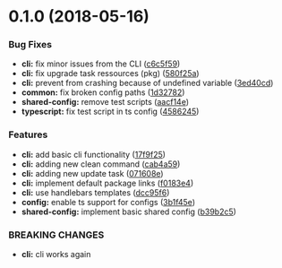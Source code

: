 <a name="0.1.0"></a>
# 0.1.0 (2018-05-16)


### Bug Fixes

* **cli:** fix minor issues from the CLI ([c6c5f59](https://github.com/janbiasi/lerna-typescript-starter/commit/c6c5f59))
* **cli:** fix upgrade task ressources (pkg) ([580f25a](https://github.com/janbiasi/lerna-typescript-starter/commit/580f25a))
* **cli:** prevent from crashing because of undefined variable ([3ed40cd](https://github.com/janbiasi/lerna-typescript-starter/commit/3ed40cd))
* **common:** fix broken config paths ([1d32782](https://github.com/janbiasi/lerna-typescript-starter/commit/1d32782))
* **shared-config:** remove test scripts ([aacf14e](https://github.com/janbiasi/lerna-typescript-starter/commit/aacf14e))
* **typescript:** fix test script in ts config ([4586245](https://github.com/janbiasi/lerna-typescript-starter/commit/4586245))


### Features

* **cli:** add basic cli functionality ([17f9f25](https://github.com/janbiasi/lerna-typescript-starter/commit/17f9f25))
* **cli:** adding new clean command ([cab4a59](https://github.com/janbiasi/lerna-typescript-starter/commit/cab4a59))
* **cli:** adding new update task ([071608e](https://github.com/janbiasi/lerna-typescript-starter/commit/071608e))
* **cli:** implement default package links ([f0183e4](https://github.com/janbiasi/lerna-typescript-starter/commit/f0183e4))
* **cli:** use handlebars templates ([dcc95f6](https://github.com/janbiasi/lerna-typescript-starter/commit/dcc95f6))
* **config:** enable ts support for configs ([3b1f45e](https://github.com/janbiasi/lerna-typescript-starter/commit/3b1f45e))
* **shared-config:** implement basic shared config ([b39b2c5](https://github.com/janbiasi/lerna-typescript-starter/commit/b39b2c5))


### BREAKING CHANGES

* **cli:** cli works again



